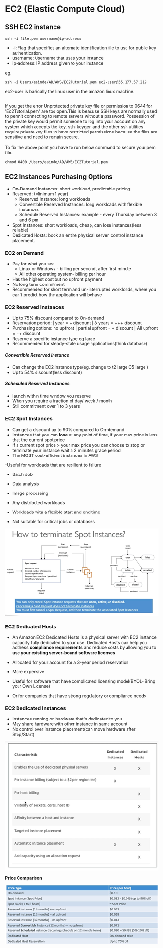 # EC2 (Elastic Compute Cloud)

## SSH EC2 instance

```shell
ssh -i file.pem username@ip-address
```
  - -i: Flag that specifies an alternate identification file to use for public key authentication.
  - username: Username that uses your instance
  - ip-address: IP address given to your instance

eg.
```shell
ssh -i Users/eainde/AD/AWS/EC2Tutorial.pem ec2-user@35.177.57.219 
```
ec2-user is basically the linux user in the amazon linux machine.

<br /> If you get the error Unprotected private key file or permission to 0644 for 'Ec2Tutorial.pem' are too open.This is beacuse SSH keys are normally used to permit connecting to remote servers without a password. Possession of the private key would permit someone to log into your account on any system which accepts the key. ssh-keygen and the other ssh utilities require private key files to have restricted permissions because the files are sensitive and need to remain secure.
<br /><br /> To fix the above point you have to run below command to secure your pem file. <br />

```shell
chmod 0400 /Users/eainde/AD/AWS/EC2Tutorial.pem
```

## EC2 Instances Purchasing Options
- On-Demand Instances: short workload, predictable pricing
- Reserved: (Minimum 1 year)
  - Reserved Instance: long workloads
  - Convertible Reserved Instances: long workloads with flexible instances
  - Schedule Reserved Instances: example - every Thursday between 3 and 6 pm
- Spot Instances: short workloads, cheap, can lose instances(less reliable)
- Dedicated Hosts: book an entire physical server, control instance placement.


### EC2 on Demand
- Pay for what you see
   - Linux or Windows - billing per second, after first minute
   - All other operating system- billing per hour
- Has the highest cost but no upfront payment
- No long term commitment
- Recommended for short term and un-interrupted workloads, where you can't predict how the application will behave

### EC2 Reserved Instances
- Up to 75% discount compared to On-demand
- Reservation period: | year = + discount | 3 years = +++ discount
- Purchasing options: no upfront | partial upfront = + discount | All upfront = ++ discount
- Reserve a specific instance type eg large
- Recommended for steady-state usage applications(think database)

##### Convertible Reserved Instance
- Can change the EC2 instance type(eg. change to t2 large C5 large )
- Up to 54% discount(less discount)

##### Scheduled Reserved Instances
- launch within time window you reserve
- When you require a fraction of day/ week / month
- Still commitment over 1 to 3 years

### EC2 Spot Instances
- Can get a discount up to 90% compared to On-demand
- Instances that you can **lose** at any point of time, if your max price is less that the current spot price
- If a current spot price > your max price you can choose to stop or terminate your instance wait a 2 minutes grace period
- The MOST cost-efficient instances in AWS


-Useful for workloads that are resilient to failure
  - Batch Job
  - Data analysis
  - Image processing
  - Any distributed workloads
  - Workloads wita a flexible start and end time


- Not suitable for critical jobs or databases


![](https://github.com/Eainde/aws/blob/main/ec2/src/main/resources/terminate_spot_Instances.png)

### EC2 Dedicated Hosts
- An Amazon EC2 Dedicated Hosts is a physical server with EC2 instance capacity fully dedicated to your use. Dedicated Hosts can help you
address **compliance requirements** and reduce costs by allowing you to **use your existing server-bound software licenses**
- Allocated for your account for a 3-year period reservation
- More expensive

- Useful for software that have complicated licensing model(BYOL- Bring your Own License)
- Or for companies that have strong regulatory or compliance needs

### EC2 Dedicated Instances
- Instances running on hardware that's dedicated to you
- May share hardware with other instance in same account
- No control over instance placement(can move hardware after Stop/Start)

![](https://github.com/Eainde/aws/blob/main/ec2/src/main/resources/EC2_dedicated_instances.png)

**Price Comparison** 


![](https://github.com/Eainde/aws/blob/main/ec2/src/main/resources/PRICE_COMPARISON.png)




